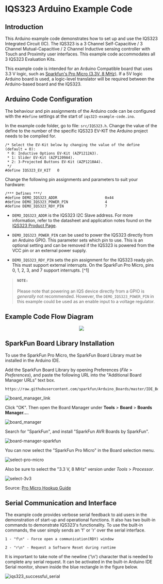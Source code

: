 # IQS323 Arduino Example Code

## Introduction

This Arduino example code demonstrates how to set up and use the IQS323
Integrated Circuit (IC). The IQS323  is a 3 Channel Self-Capacitive / 3
Channel Mutual-Capacitive / 2 Channel Inductive sensing controller with Touch
and Proximity user interfaces. This example code accommodates all 3 IQS323
Evaluation Kits.

This example code is intended for an Arduino Compatible board that uses 3.3 V
logic, such as
[Sparkfun's Pro Micro (3.3V, 8 MHz)](https://learn.sparkfun.com/tutorials/pro-micro--fio-v3-hookup-guide/hardware-overview-pro-micro).
If a 5V logic Arduino board is used, a logic-level translator will be required
between the Arduino-based board and the IQS323.

## Arduino Code Configuration

The behaviour and pin assignments of the Arduino code can be configured with the
`#define` settings at the start of `iqs323-example-code.ino`.

In the example code folder, go to file: `src/IQS323.h`. Change the value of the
define to the number of the specific IQS323 EV-KIT the Arduino project needs to
be compiled for.

```
/* Select the EV-Kit below by changing the value of the define (default = 0):
 * 0: Inductive Options EV-Kit (AZP1212A3).
 * 1: Slider EV-Kit (AZP1209A4).
 * 2: 3-Projected Buttons EV-Kit (AZP1210A4).
 */
#define IQS323_EV_KIT   0
```

Change the following pin assignments and parameters to suit your hardware:

```
/*** Defines ***/
#define DEMO_IQS323_ADDR                      0x44
#define DEMO_IQS323_POWER_PIN                 4
#define DEMO_IQS323_RDY_PIN                   7
```

* `DEMO_IQS323_ADDR` is the IQS323 I2C Slave address. For more information,
refer to the datasheet and application notes found on the [IQS323 Product Page](https://www.azoteq.com/product/iqs323/).

* `DEMO_IQS323_POWER_PIN` can be used to power the IQS323 directly from
  an Arduino GPIO.
  This parameter sets which pin to use.
  This is an optional setting and can be removed if the IQS323 is powered
  from the VCC pin or an external power supply.

* `DEMO_IQS323_RDY_PIN` sets the pin assignment for the IQS323 ready pin.
  This must support external interrupts.
  On the SparkFun Pro Micro, pins 0, 1, 2, 3, and 7 support interrupts. [^1]

>#### `NOTE:`
> Please note that powering an IQS device directly from a GPIO is
>_generally_ not recommended. However, the `DEMO_IQS323_POWER_PIN` in this
>example could be used as an enable input to a voltage regulator.

## Example Code Flow Diagram

<p align="center">
  <img src="docs/images/flow-diagram.svg" />
</p>

## SparkFun Board Library Installation

To use the SparkFun Pro Micro, the SparkFun Board Library must be installed
in the Arduino IDE.

Add the SparkFun Board Library by opening Preferences (*File* > *Preferences*),
and paste the following URL into the "Additional Board Manager URLs" text box.

```
https://raw.githubusercontent.com/sparkfun/Arduino_Boards/master/IDE_Board_Manager/package_sparkfun_index.json
```

![board_manager_link](docs/images/arduino-board-manager-link.png)

Click "OK".
Then open the Board Manager under **Tools** > **Board** > **Boards Manager...**.

![board_manager](docs/images/board-manager.png)

Search for "SparkFun", and install "SparkFun AVR Boards by SparkFun".

![board-manager-sparkfun](docs/images/board-manager-sparkfun.png)

You can now select the "SparkFun Pro Micro" in the Board selection menu.

![select-pro-micro](docs/images/select-pro-micro.png)

Also be sure to select the "3.3 V, 8 MHz" version under *Tools* > *Processor*.

![select-3v3](docs/images/select-3v3.png)

Source: [Pro Micro Hookup Guide](https://learn.sparkfun.com/tutorials/pro-micro--fio-v3-hookup-guide)

## Serial Communication and Interface
The example code provides verbose serial feedback to aid users in the
demonstration of start-up and operational functions. It also has two built-in
commands to demonstrate IQS323's functionality. To use the built-in
commands, the user simply sends an 'f' or 'r' over the serial
interface.

`1 - "f\n" - Force open a communication(RDY) window`


`2 - "r\n" - Request a Software Reset during runtime`

It is important to take note of the newline ('\n') character that is needed to
complete any serial request. It can be activated in the built-in Arduino IDE
Serial monitor, shown inside the blue rectangle in the figure below.

![iqs323_successful_serial](docs/images/iqs323_successful_serial.png)